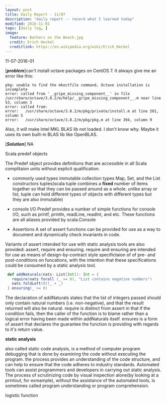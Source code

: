 ```yaml
---
layout: post
title: Daily Report - 11/07
description: "daily report -- record what I learned today"
modified: 2016-11-01
tags: [daily log, ]
image:
  feature: Bathers on the Beach.jpg
  credit: Erich Heckel
  creditlink: https://en.wikipedia.org/wiki/Erich_Heckel
---
```


11-07-2016-01

[***problem***]can't install octave packages on CentOS 7. It always give me an error like this:

```
pkg: unable to find the mkoctfile command, Octave installation is incomplete
error: called from '__gripe_missing_component__' in file /usr/share/octave/3.8.2/m/help/__gripe_missing_component__.m near line 53, column 3
error: called from:
error:   /usr/share/octave/3.8.2/m/pkg/private/install.m at line 201, column 5
error:   /usr/share/octave/3.8.2/m/pkg/pkg.m at line 394, column 9
```

Also, it will make Intel MKL BLAS lib not loaded. I don't know why. Maybe it uses its own built-in BLAS lib like OpenBLAS.

[***Solution***] NA

Scala predef objects

The Predef object provides definitions that are accessible in all Scala complitaion units without explicit qualification.

- commonly used types
	immutable collection types Map, Set, and the List constructors
	tuples(scala tuple combines a **fixed** number of items together so that they can be passed around as a whole. unlike array or list, tuple can hold different types of objects with different types but they are also immutable)

- console I/O
	Predef provides a number of simple functions for console I/O, such as printf, println, readLine, readInt, and etc. These functions are all aliases provided by scala.Console

- Assertions
	A set of assert functions can be provided for use as a way to document and dynamically check invariants in code.

Variants of assert intended for use with static analysis tools are also provided: assert, require and ensuring. require and ensuring are intended for use as means of design-by-contract style specifictaion of of pre- and post-conditions on funcations, with the intention that these specifications could be consumed by a static analysis tool.

```Scala
 def addNaturals(nats: List[Int]): Int = {
   require(nats forall (_ >= 0), "List contains negative numbers")
   nats.foldLeft(0)(_ + _)
 } ensuring(_ >= 0)
```

 The declaration of addNaturals states that the list of integers passed should only contain natural numbers (i.e. non-negative), and that the result returned will also be natural. require is distinct from assert in that if the condition fails, then the caller of the function is to blame rather than a logical error having been made within addNaturals itself. ensures is a form of assert that declares the guarantee the function is providing with regards to it's return value.


**static analysis**

also called static code analysis, is a method of computer program debugging that is done by examining the code without executing the program. the process provides an understanding of the code structure, and can help to ensure that the code adheres to industry standards. Automated tools can assist programmers and developers in carrying out static analysis. The process of scrutinizing code by visual inspection alone(by looking at a printout, for exmample), without the assistance of the automated tools, is sometimes called program understanding or program comprehension.

logistic function


